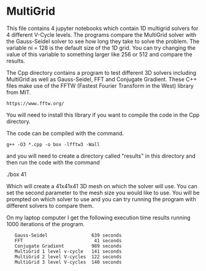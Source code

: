 # MultiGrid

This file contains 4 jupyter notebooks which contain 1D multigrid solvers for 4 different V-Cycle levels. The programs compare the MultiGrid solver
with the Gauss-Seidel solver to see how long they take to solve the problem. The variable ni = 128 is the default size of the 1D grid. 
You can try changing the value of this variable to something larger like 256 or 512 and compare the results.

The Cpp directory contains a program to test different 3D solvers including MultiGrid as well as Gauss-Seidel, FFT and Conjugate Gradient. 
These C++ files make use of the FFTW (Fastest Fourier Transform in the West) library from MIT.

    https://www.fftw.org/
    
You will need to install this library if you want to compile the code in the Cpp directory.

The code can be compiled with the command.

    g++ -O3 *.cpp -o box -lfftw3 -Wall
    
and you will need to create a directory called "results" in this directory and then run the code with the command

   ./box 41
   
Which will create a 41x41x41 3D mesh on which the solver will use. You can set the second parameter to the mesh size you would like to use.
You will be prompted on which solver to use and you can try running the program with different solvers to compare them.

On my laptop computer I get the following execution time results running 1000 iterations of the program.

       Gauss-Seidel                639 seconds
       FFT                          41 seconds
       Conjugate Gradient          989 seconds
       MultiGrid 1 level v-cycle   141 seconds
       MultiGrid 2 level V-cycles  122 seconds
       MultiGrid 3 level V-cycles  140 seconds

       
       
